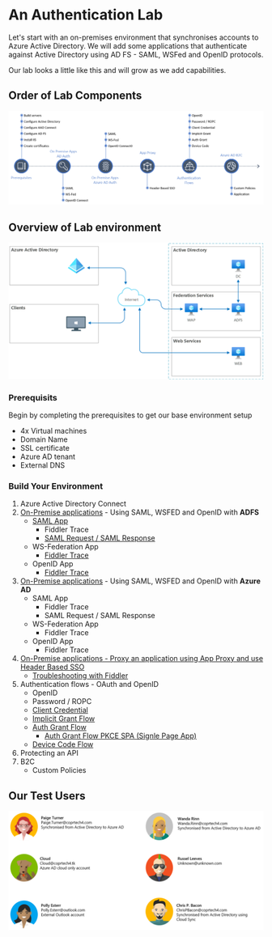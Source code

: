 # An Authentication Lab
Let's start with an on-premises environment that synchronises accounts to Azure Active Directory. We will add some applications that authenticate against Active Directory using AD FS - SAML, WSFed and OpenID protocols.

Our lab looks a little like this and will grow as we add capabilities.

## Order of Lab Components
![Lab Process](img/Lab-Order.png)

## Overview of Lab environment
![Lab Overview](img/Lab-Overview.png)

### Prerequisits
Begin by completing the prerequisites to get our base environment setup
- 4x Virtual machines
- Domain Name
- SSL certificate 
- Azure AD tenant
- External DNS

### Build Your Environment
1. Azure Active Directory Connect
2. [On-Premise applications](2-On-Premise-Apps-AD-Auth/readme.md) - Using SAML, WSFED and OpenID with **ADFS**
    - [SAML App](2-On-Premise-Apps-AD-Auth/OnPremApp-SAML-ADFS.md)
        - Fiddler Trace
        - [SAML Request / SAML Response](2-On-Premise-Apps-AD-Auth/OnPremApp-SAML-Response.md)
    - WS-Federation App
        - [Fiddler Trace](2-On-Premise-Apps-AD-Auth/OnPremApp-WSFED-ADFS-Fiddler.md)
    - OpenID App
        - [Fiddler Trace](2-On-Premise-Apps-AD-Auth/OnPremApp-OIDC-ADFS-Fiddler.md)
3. [On-Premise applications](3-On-Premise-Apps-Azure-AD-Auth/readme.md) - Using SAML, WSFED and OpenID with **Azure AD**
    - SAML App
        - Fiddler Trace
        - SAML Request / SAML Response
    - WS-Federation App
        - Fiddler Trace
    - OpenID App
        - Fiddler Trace
4. [On-Premise applications - Proxy an application using App Proxy and use Header Based SSO](4-Header-Based-SSO/readme.md)
    - [Troubleshooting with Fiddler](4-Header-Based-SSO/Troubleshoot-Fiddler.md)
5. Authentication flows - OAuth and OpenID
    - OpenID
    - Password / ROPC
    - [Client Credential](5-Authentication-Flows/Tokens/Client-Credential-Flow.md)
    - [Implicit Grant Flow](5-Authentication-Flows/Tokens/Implicit-Grant-Flow.md)
    - [Auth Grant Flow](5-Authentication-Flows/Tokens/Auth-Grant-Flow.md)
        - [Auth Grant Flow PKCE SPA (Signle Page App)](5-Authentication-Flows/Tokens/Auth-Grant-Flow-SPA-with-PKCE.md)
    - [Device Code Flow](5-Authentication-Flows/Tokens/Device-Code-Flow.md)
6. Protecting an API
7. B2C
    - Custom Policies

## Our Test Users
![Lab Users](img/Lab-Users.png)